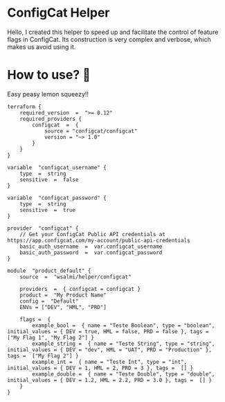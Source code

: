 # ConfigCat Helper

Hello, I created this helper to speed up and facilitate the control of feature flags in ConfigCat.
Its construction is very complex and verbose, which makes us avoid using it.


# How to use? 🤔

Easy peasy lemon squeezy!!

```hcl
terraform {
	required_version  =  ">= 0.12"
	required_providers {
		configcat  =  {
			source = "configcat/configcat"
			version = "~> 1.0"
		}
	}
}

variable  "configcat_username" {
	type  =  string
	sensitive  =  false
}

variable  "configcat_password" {
	type  =  string
	sensitive  =  true
}	 

provider  "configcat" {
	// Get your ConfigCat Public API credentials at https://app.configcat.com/my-account/public-api-credentials
	basic_auth_username  =  var.configcat_username
	basic_auth_password  =  var.configcat_password
}

module  "product_default" {
	source  =  "wsalmi/helper/configcat"

	providers  =  { configcat = configcat }
	product =  "My Product Name"
	config =  "Default"
	ENVs = ["DEV", "HML", "PRD"]

	flags =  {
		example_bool =  { name = "Teste Boolean", type = "boolean", initial_values = { DEV = true, HML = false, PRD = false }, tags =  ["My Flag 1", "My Flag 2"] }
		example_string =  { name = "Teste String", type = "string", initial_values = { DEV = "dev", HML = "UAT", PRD = "Production" }, tags =  ["My Flag 2"] }
		example_int =  { name = "Teste Int", type = "int", initial_values = { DEV = 1, HML = 2, PRD = 3 }, tags =  [] }
		example_double =  { name = "Teste Double", type = "double", initial_values = { DEV = 1.2, HML = 2.2, PRD = 3.0 }, tags =  [] }
	}
}
```
